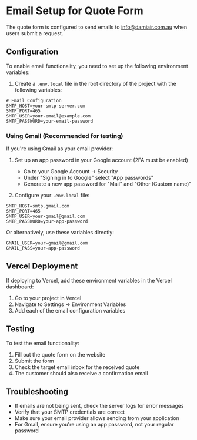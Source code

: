 # Email Setup for Quote Form

The quote form is configured to send emails to info@damiair.com.au when users submit a request.

## Configuration

To enable email functionality, you need to set up the following environment variables:

1. Create a `.env.local` file in the root directory of the project with the following variables:

```
# Email Configuration
SMTP_HOST=your-smtp-server.com
SMTP_PORT=465
SMTP_USER=your-email@example.com
SMTP_PASSWORD=your-email-password
```

### Using Gmail (Recommended for testing)

If you're using Gmail as your email provider:

1. Set up an app password in your Google account (2FA must be enabled)
   - Go to your Google Account → Security
   - Under "Signing in to Google" select "App passwords"
   - Generate a new app password for "Mail" and "Other (Custom name)"

2. Configure your `.env.local` file:

```
SMTP_HOST=smtp.gmail.com
SMTP_PORT=465
SMTP_USER=your-gmail@gmail.com
SMTP_PASSWORD=your-app-password
```

Or alternatively, use these variables directly:

```
GMAIL_USER=your-gmail@gmail.com
GMAIL_PASS=your-app-password
```

## Vercel Deployment

If deploying to Vercel, add these environment variables in the Vercel dashboard:

1. Go to your project in Vercel
2. Navigate to Settings → Environment Variables
3. Add each of the email configuration variables

## Testing

To test the email functionality:
1. Fill out the quote form on the website
2. Submit the form
3. Check the target email inbox for the received quote
4. The customer should also receive a confirmation email

## Troubleshooting

- If emails are not being sent, check the server logs for error messages
- Verify that your SMTP credentials are correct
- Make sure your email provider allows sending from your application
- For Gmail, ensure you're using an app password, not your regular password 